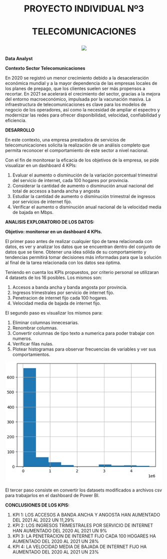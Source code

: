 # <h1 align="center">**PROYECTO INDIVIDUAL Nº3**

# <p align="center">**TELECOMUNICACIONES**

<p align="center">
<img src="https://www.mapfreglobalrisks.com/media/Imagen-Portada-adaptada-1-2.jpg"   
>
</p>
  
**Data Analyst**

**Contexto Sector Telecomunicaciones**

En 2020 se registró un menor crecimiento debido a la desaceleración económica mundial y a la mayor dependencia de las empresas locales de los planes de prepago, que los clientes suelen ser más propensos a recortar. En 2021 se acelerará el crecimiento del sector, gracias a la mejora del entorno macroeconómico, impulsada por la vacunación masiva.
La infraestructura de telecomunicaciones es clave para los modelos de negocio de los operadores, así como la necesidad de ampliar el espectro y modernizar las redes para ofrecer disponibilidad, velocidad, confiabilidad y eficiencia.

**DESARROLLO**

En este contexto, una empresa prestadora de servicios de telecomunicaciones solicita  la realización de un análisis completo que permita reconocer el comportamiento de este sector a nivel nacional. 

Con el fin de monitorear la eficacia de los objetivos de la empresa, se pide visualizar en un dashboard 4 KPIs:

1. Evaluar el aumento o disminución de la variación porcentual trimestral del servicio de internet, cada 100 hogares por provincia.
2. Considerar la cantidad de aumento o disminución anual nacional del total de accesos a banda ancha y angosta
3. Estudiar la cantidad de aumento o disminución trimestral de ingresos por servicios de internet fijo.
4. Verificar el aumento o disminución anual nacional de la velocidad media de bajada en Mbps.

**ANALISIS EXPLORATORIO DE LOS DATOS:**

**Objetivo: monitorear en un dashboard 4 KPIs.**

El primer paso antes de realizar cualquier tipo de tarea relacionada con datos, es ver y analizar los datos que se encuentran dentro del conjunto de datos que se tiene. Obtener una idea sólida de su comportamiento y tendencias permitirá tomar decisiones más informadas para que la solución al final de la tarea relacionada con los datos sea óptima.

Teniendo en cuenta los KPIs propuestos, por criterio personal se utilizaran 4 datasets de los 16 posibles.
Los mismos son:
1. Accesos a banda ancha y banda angosta por provincia.
2. Ingresos trimestrales por servicio de internet fijo.
3. Penetracion de internet fijo cada 100 hogares.
4. Velocidad media de bajada de internet fijo.

El segundo paso es visualizar los mismos para:
1. Eliminar columnas innecesarias.
2. Renombrar columnas.
3. Convertir columnas de tipo texto a numerica para poder trabajar con numeros.
4. Verificar filas nulas.
5. Plotear histogramas para observar frecuencias de variables y ver sus comportamientos.

<p align="center">
<img src="Untitled1.png"   
>
</p>
  
El tercer paso consiste en convertir los datasets modificados a archivos csv para trabajarlos en el dashboard de Power BI.

**CONCLUSIONES DE LOS KPIS:**

1. KPI 1: LOS ACCESOS A BANDA ANCHA Y ANGOSTA HAN AUMENTADO DEL 2021 AL 2022 UN 11,29%
2. KPI 2: LOS INGRESOS TRIMESTRALES POR SERVICIO DE INTERNET HAN AUMENTADO DEL 2020 AL 2021 UN 9%
3. KPI 3: LA PENETRACION DE INTERNET FIJO CADA 100 HOGARES HA AUMENTADO DEL 2020 AL 2021 UN 28%
4. KPI 4: LA VELOCIDAD MEDIA DE BAJADA DE INTERNET FIJO HA AUMENTADO DEL 2020 AL 2021 UN 23%

